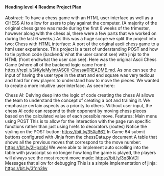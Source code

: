 #### Heading level 4	Readme Project Plan

Abstract: 
To have a chess game with an HTML user interface as well as a CHESS AI to allow for users to play against the computer. (A majority of the original chess game was made during the first 6 weeks of the trimester, however along with the chess ai, there were a few parts that we worked on during the last 6 weeks.)
As this was a huge scope we split the project into two:
Chess with HTML interface:
A port of the original ascii chess game to a html user experience. This project is a test of understanding POST and how to tie python code (backend/ what the user cannot see) with jinja to the HTML (front end/what the user can see). Here was the original Ascii Chess Game (where all of the backend logic came from): https://repl.it/@KyleMyint/ASCII-Chess#0README.md. As one can see the input of having the user type in the start and end square was very tedious and hard for new players to understand how to move the pieces. We wanted to create a more intuitive user interface. As seen here:

Chess AI: 
Delving deep into the logic of code creating the chess AI allows the team to understand the concept of creating a bot and training it. We emphasize certain aspects as a priority to others. Without user input, the chess AI code can respond to their opponent by moving chess pieces based on the calculated value of each possible move. 
Features: 
Main menu using POST
This is to allow for the interaction with the page run specific functions rather than just using hrefs to decorators (routes)
Notice the styling on the POST button: https://bit.ly/35Xa862
In Game
64 submit buttons configured with JInja from the chessData.py document
A table that shows all the previous moves that correspond to the move number: https://bit.ly/2Hpsbbl
We were able to implement auto scrolling into the table with javascript so no longer how long the game is played, the players will always see the most recent move made: https://bit.ly/3q3kVDI
Messages that allow for debugging
This is a simple implementation of jinja: https://bit.ly/3fnh3Iw

